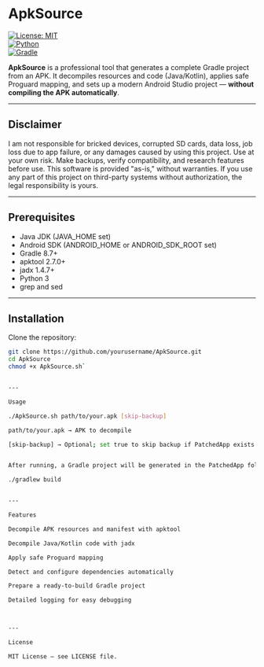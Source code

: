 # ApkSource

[![License: MIT](https://img.shields.io/badge/License-MIT-blue.svg)](LICENSE)  
[![Python](https://img.shields.io/badge/Python-3.x-blue.svg)](https://www.python.org/)  
[![Gradle](https://img.shields.io/badge/Gradle-8.7-green.svg)](https://gradle.org/)  

**ApkSource** is a professional tool that generates a complete Gradle project from an APK. It decompiles resources and code (Java/Kotlin), applies safe Proguard mapping, and sets up a modern Android Studio project — **without compiling the APK automatically**.  

---

## Disclaimer

I am not responsible for bricked devices, corrupted SD cards, data loss, job loss due to app failure, or any damages caused by using this project. Use at your own risk. Make backups, verify compatibility, and research features before use. This software is provided "as-is," without warranties. If you use any part of this project on third-party systems without authorization, the legal responsibility is yours.  

---

## Prerequisites

- Java JDK (JAVA_HOME set)  
- Android SDK (ANDROID_HOME or ANDROID_SDK_ROOT set)  
- Gradle 8.7+  
- apktool 2.7.0+  
- jadx 1.4.7+  
- Python 3  
- grep and sed  

---

## Installation

Clone the repository:  

```bash
git clone https://github.com/yourusername/ApkSource.git
cd ApkSource
chmod +x ApkSource.sh`


---

Usage

./ApkSource.sh path/to/your.apk [skip-backup]

path/to/your.apk → APK to decompile

[skip-backup] → Optional; set true to skip backup if PatchedApp exists


After running, a Gradle project will be generated in the PatchedApp folder, ready to open in Android Studio or build with:

./gradlew build


---

Features

Decompile APK resources and manifest with apktool

Decompile Java/Kotlin code with jadx

Apply safe Proguard mapping

Detect and configure dependencies automatically

Prepare a ready-to-build Gradle project

Detailed logging for easy debugging



---

License

MIT License — see LICENSE file.